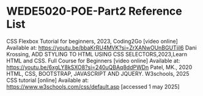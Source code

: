 # WEDE5020-POE-Part2 Reference List
 CSS Flexbox Tutorial for beginners, 2023, Coding2Go [video online] Available at: https://youtu.be/bbaKrRU4MVK?si=ZrXANwOUnBGUTjil6
 Dani Krossing, ADD STYLING TO HTML USING CSS SELECTORS,2023,Learn HTML and CSS. Full Course for Beginners [video online] Available at: https://youtu.be/6xgLY8kSXO8?si=240uQBAq8ddPWDn
 Patel, MK., 2020 HTML, CSS, BOOTSTRAP, JAVASCRIPT AND JQUERY.
 W3schools, 2025 CSS tutorial [online] Available at: https://www.w3schools.com/css/default.asp [accessed 1 may 2025]

